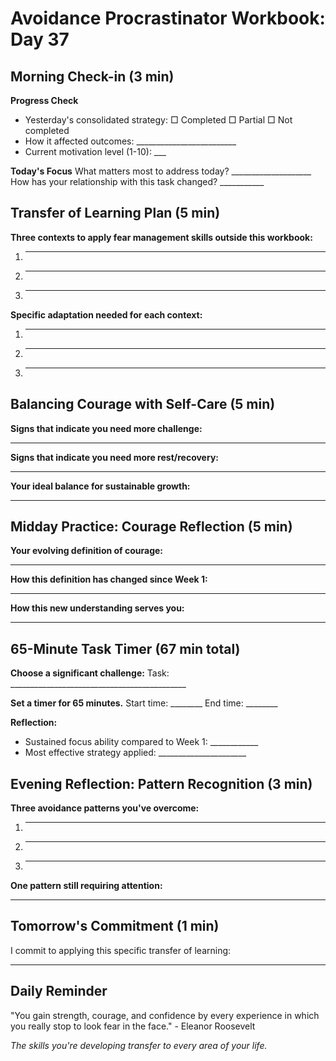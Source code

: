 # Avoidance Procrastinator Workbook: Day 37

## Morning Check-in (3 min)

**Progress Check**
- Yesterday's consolidated strategy: □ Completed □ Partial □ Not completed
- How it affected outcomes: _________________________
- Current motivation level (1-10): ___

**Today's Focus**
What matters most to address today? ____________________
How has your relationship with this task changed? ___________

## Transfer of Learning Plan (5 min)

**Three contexts to apply fear management skills outside this workbook:**
1. ________________________________________________
2. ________________________________________________
3. ________________________________________________

**Specific adaptation needed for each context:**
1. ________________________________________________
2. ________________________________________________
3. ________________________________________________

## Balancing Courage with Self-Care (5 min)

**Signs that indicate you need more challenge:**
________________________________________________

**Signs that indicate you need more rest/recovery:**
________________________________________________

**Your ideal balance for sustainable growth:**
________________________________________________

## Midday Practice: Courage Reflection (5 min)

**Your evolving definition of courage:**
________________________________________________

**How this definition has changed since Week 1:**
________________________________________________

**How this new understanding serves you:**
________________________________________________

## 65-Minute Task Timer (67 min total)

**Choose a significant challenge:**
Task: ____________________________________________

**Set a timer for 65 minutes.**
Start time: ________ End time: ________

**Reflection:**
- Sustained focus ability compared to Week 1: ____________
- Most effective strategy applied: ______________________

## Evening Reflection: Pattern Recognition (3 min)

**Three avoidance patterns you've overcome:**
1. ________________________________________________
2. ________________________________________________
3. ________________________________________________

**One pattern still requiring attention:**
________________________________________________

## Tomorrow's Commitment (1 min)

I commit to applying this specific transfer of learning:
________________________________________________

## Daily Reminder

"You gain strength, courage, and confidence by every experience in which you really stop to look fear in the face." - Eleanor Roosevelt

*The skills you're developing transfer to every area of your life.*